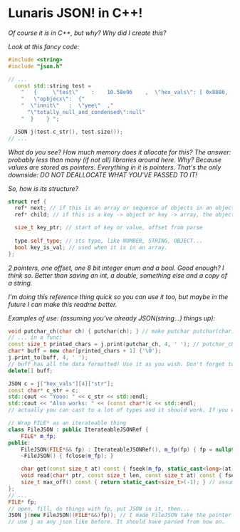 # Lunaris JSON! in C++!

*Of course it is in C++, but why? Why did I create this?*

*Look at this fancy code:*

```cpp
#include <string>
#include "json.h"

// ...
  const std::string test = 
	"   {     \"test\"    :    10.58e96    ,  \"hex_vals\": [ 0x8886,   0xFFFF,12345,1.235e6  ,{\"a\":0,\"b\":null,\"c\":true,\"str\":\"this is a value\"}   ,9.9999E109 ],    "
	"   \"opbjecx\":  {"
	"  \"innit\"   :  \"yee\"  ,"
	  "\"totally_null_and_condensed\":null"
	"  }    } ";

  JSON j(test.c_str(), test.size());
// ...
```
*What do you see? How much memory does it allocate for this? The answer: probably less than many (if not all) libraries around here. Why? Because values are stored as pointers. Everything in it is pointers. That's the only downside: DO NOT DEALLOCATE WHAT YOU'VE PASSED TO IT!*

*So, how is its structure?*

```cpp
struct ref {
  ref* next; // if this is an array or sequence of objects in an object, this is the next one
  ref* child; // if this is a key -> object or key -> array, the object/array is here

  size_t key_ptr; // start of key or value, offset from parse
  
  type self_type; // its type, like NUMBER, STRING, OBJECT...
  bool key_is_val; // used when it is in an array.
};
```

*2 pointers, one offset, one 8 bit integer enum and a bool. Good enough? I think so. Better than saving an int, a double, something else and a copy of a string.*

*I'm doing this reference thing quick so you can use it too, but maybe in the future I can make this readme better.*

*Examples of use: (assuming you've already JSON(string...) things up):*

```cpp
void putchar_ch(char ch) { putchar(ch); } // make putchar putchar(char)
// ... in a func:
const size_t printed_chars = j.print(putchar_ch, 4, ' '); // putchar_ch is called, things are printed in cmd.
char* buff = new char[printed_chars + 1] {'\0'};
j.print_to(buff, 4, ' ');
// buff has all the data formatted! Use it as you wish. Don't forget to:
delete[] buff;
```
```cpp
JSON c = j["hex_vals"][4]["str"];
const char* c_str = c;
std::cout << "Yooo: " << c_str << std::endl;
std::cout << "Also works: " << (const char*)c << std::endl;
// actually you can cast to a lot of types and it should work. If you want to be sure, use the get_*** ones.
```
```cpp
// Wrap FILE* as an iterateable thing
class FileJSON : public IterateableJSONRef {
    FILE* m_fp;
public:
    FileJSON(FILE*&& fp) : IterateableJSONRef(), m_fp(fp) { fp = nullptr; }
    ~FileJSON() { fclose(m_fp); }

    char get(const size_t at) const { fseek(m_fp, static_cast<long>(at), SEEK_SET); int v = fgetc(m_fp); return v < 0 ? '\0' : static_cast<char>(v); }
    void read(char* ptr, const size_t len, const size_t at) const { fseek(m_fp, static_cast<long>(at), SEEK_SET); fread(ptr, sizeof(char), len, m_fp); }
    size_t max_off() const { return static_cast<size_t>(-1); } // assume infinite storage lmao
};
// ...
FILE* fp;
// open, fill, do things with fp, put JSON in it, then...
JSON j(new FileJSON((FILE*&&)fp)); // I made FileJSON take the pointer and close by itself when done
// use j as any json like before. It should have parsed from now on.
```